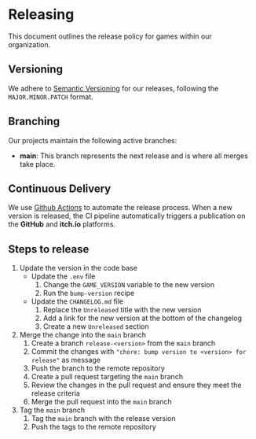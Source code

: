 # Releasing

This document outlines the release policy for games within our organization.

## Versioning

We adhere to [Semantic Versioning](https://semver.org/) for our releases, following the `MAJOR.MINOR.PATCH` format.

## Branching

Our projects maintain the following active branches:
* **main**: This branch represents the next release and is where all merges take place.

## Continuous Delivery

We use [Github Actions](https://docs.github.com/en/actions) to automate the release process. When a new version is released, the CI pipeline automatically triggers a publication on the **GitHub** and **itch.io** platforms.

## Steps to release

1. Update the version in the code base
    - Update the `.env` file
        1. Change the `GAME_VERSION` variable to the new version
        2. Run the `bump-version` recipe
    - Update the `CHANGELOG.md` file
        1. Replace the `Unreleased` title with the new version
        2. Add a link for the new version at the bottom of the changelog
        3. Create a new `Unreleased` section
2. Merge the change into the `main` branch
    1. Create a branch `release-<version>` from the `main` branch
    2. Commit the changes with `"chore: bump version to <version> for release"` as message
    3. Push the branch to the remote repository
    4. Create a pull request targeting the `main` branch
    5. Review the changes in the pull request and ensure they meet the release criteria
    6. Merge the pull request into the `main` branch
3. Tag the `main` branch
    1. Tag the `main` branch with the release version
    2. Push the tags to the remote repository
